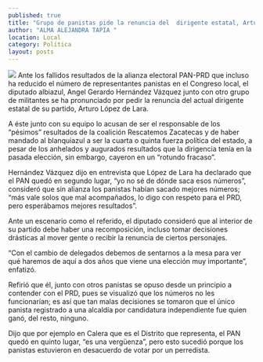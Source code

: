 ```yaml
---
published: true
title: "Grupo de panistas pide la renuncia del  dirigente estatal, Arturo López de Lara"
author: "ALMA ALEJANDRA TAPIA "
location: Local
category: Política
layout: posts
---
```


![](http://i.imgur.com/9XDUMuAm.jpg)
Ante los fallidos resultados de la alianza electoral PAN-PRD que incluso ha reducido el número de representantes panistas en el Congreso local, el diputado albiazul, Angel Gerardo Hernández Vázquez junto con otro grupo de militantes se ha pronunciado por pedir la renuncia del actual dirigente estatal de su partido, Arturo López de Lara.

A éste junto con su equipo lo acusan de ser el responsable de los “pésimos” resultados de la coalición Rescatemos Zacatecas y de haber mandado al blanquiazul a ser la cuarta o quinta fuerza política del estado, a pesar de los anhelados y augurados resultados que la dirigencia tenía en la pasada elección, sin embargo, cayeron en un “rotundo fracaso”.  

Hernández Vázquez dijo en entrevista que López de Lara ha declarado que el PAN quedó en segundo lugar, “yo no sé de dónde saca esos números”, consideró que sin alianza los panistas habían sacado mejores números; “más vale solos que mal acompañados, lo digo con respeto para el PRD, pero esperábamos mejores resultados”. 

Ante un escenario como el referido, el diputado consideró que al interior de su partido debe haber una recomposición, incluso tomar decisiones drásticas al mover gente o recibir la renuncia de ciertos personajes. 

“Con el cambio de delegados debemos de sentarnos a la mesa para ver qué haremos de aquí a dos años que viene una elección muy importante”, enfatizó.

Refirió que él, junto con otros panistas se opuso desde un principio a contender con el PRD, pues se visualizó que los números no les funcionarían; es así que tan malas decisiones se tomaron que el único panista registrado a una alcaldía por candidatura independiente fue quien ganó, del resto, ninguno.  

Dijo que por ejemplo en Calera que es el Distrito que representa, el PAN quedó en quinto lugar, “es una vergüenza”, pero esto sucedió porque los panistas estuvieron en desacuerdo de votar por un perredista. 
